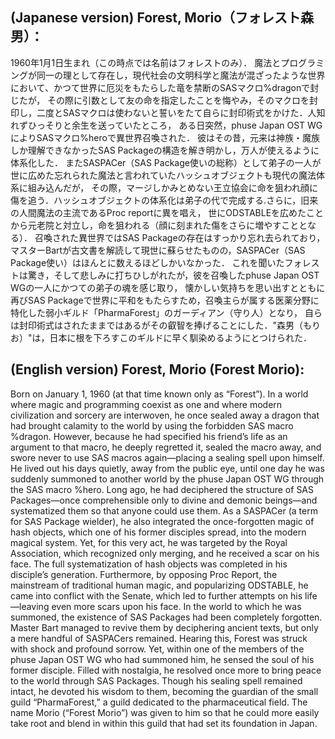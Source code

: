 ## (Japanese version) Forest, Morio（フォレスト森男）：
1960年1月1日生まれ（この時点では名前はフォレストのみ）．
魔法とプログラミングが同一の理として存在し，現代社会の文明科学と魔法が混ざったような世界において、かつて世界に厄災をもたらした竜を禁断のSASマクロ%dragonで封じたが，
その際に引数として友の命を指定したことを悔やみ，そのマクロを封印し，二度とSASマクロは使わないと誓いをたて自らに封印術式をかけた．人知れずひっそりと余生を送っていたところ，
ある日突然，phuse Japan OST WGによりSASマクロ%heroで異世界召喚された．
彼はその昔，元来は神族・魔族しか理解できなかったSAS Packageの構造を解き明かし，万人が使えるように体系化した．
またSASPACer（SAS Package使いの総称）として弟子の一人が世に広めた忘れられた魔法と言われていたハッシュオブジェクトも現代の魔法体系に組み込んだが，
その際，マージしかみとめない王立協会に命を狙われ顔に傷を追う．ハッシュオブジェクトの体系化は弟子の代で完成する.さらに，旧来の人間魔法の主流であるProc reportに異を唱え，
世にODSTABLEを広めたことから元老院と対立し，命を狙われる（顔に刻まれた傷をさらに増やすこととなる）．
召喚された異世界ではSAS Packageの存在はすっかり忘れ去られており，マスターBartが古文書を解読して現世に蘇らせたものの，SASPACer（SAS Package使い）はほんとに数えるほどしかいなかった．
これを聞いたフォレストは驚き，そして悲しみに打ちひしがれたが，彼を召喚したphuse Japan OST WGの一人にかつての弟子の魂を感じ取り，
懐かしい気持ちを思い出すとともに再びSAS Packageで世界に平和をもたらすため，召喚主らが属する医薬分野に特化した弱小ギルド「PharmaForest」のガーディアン（守り人）となり，
自らは封印術式はされたままではあるがその叡智を捧げることにした．"森男（もりお）"は，日本に根を下ろすこのギルドに早く馴染めるようにとつけられた．  

## (English version) Forest, Morio (Forest Morio):
Born on January 1, 1960 (at that time known only as “Forest”).
In a world where magic and programming coexist as one and where modern civilization and sorcery are interwoven, he once sealed away a dragon that had brought calamity to the world by using the forbidden SAS macro %dragon. However, because he had specified his friend’s life as an argument to that macro, he deeply regretted it, sealed the macro away, and swore never to use SAS macros again—placing a sealing spell upon himself.
He lived out his days quietly, away from the public eye, until one day he was suddenly summoned to another world by the phuse Japan OST WG through the SAS macro %hero.
Long ago, he had deciphered the structure of SAS Packages—once comprehensible only to divine and demonic beings—and systematized them so that anyone could use them. As a SASPACer (a term for SAS Package wielder), he also integrated the once-forgotten magic of hash objects, which one of his former disciples spread, into the modern magical system. Yet, for this very act, he was targeted by the Royal Association, which recognized only merging, and he received a scar on his face. The full systematization of hash objects was completed in his disciple’s generation.
Furthermore, by opposing Proc Report, the mainstream of traditional human magic, and popularizing ODSTABLE, he came into conflict with the Senate, which led to further attempts on his life—leaving even more scars upon his face.
In the world to which he was summoned, the existence of SAS Packages had been completely forgotten. Master Bart managed to revive them by deciphering ancient texts, but only a mere handful of SASPACers remained.
Hearing this, Forest was struck with shock and profound sorrow. Yet, within one of the members of the phuse Japan OST WG who had summoned him, he sensed the soul of his former disciple. Filled with nostalgia, he resolved once more to bring peace to the world through SAS Packages. Though his sealing spell remained intact, he devoted his wisdom to them, becoming the guardian of the small guild “PharmaForest,” a guild dedicated to the pharmaceutical field.
The name Morio (“Forest Morio”) was given to him so that he could more easily take root and blend in within this guild that had set its foundation in Japan.
